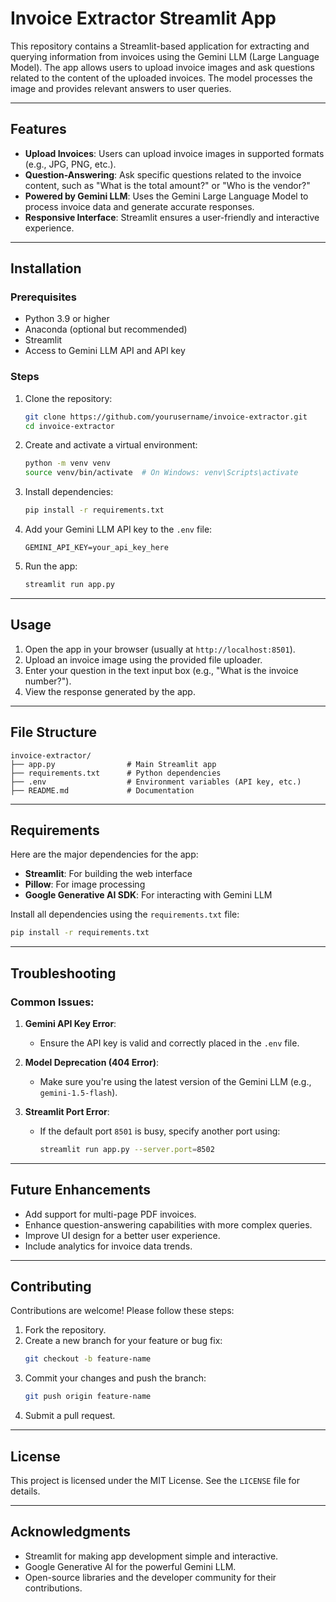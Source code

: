 # Invoice Extractor Streamlit App

This repository contains a Streamlit-based application for extracting and querying information from invoices using the Gemini LLM (Large Language Model). The app allows users to upload invoice images and ask questions related to the content of the uploaded invoices. The model processes the image and provides relevant answers to user queries.

---

## Features
- **Upload Invoices**: Users can upload invoice images in supported formats (e.g., JPG, PNG, etc.).
- **Question-Answering**: Ask specific questions related to the invoice content, such as "What is the total amount?" or "Who is the vendor?"
- **Powered by Gemini LLM**: Uses the Gemini Large Language Model to process invoice data and generate accurate responses.
- **Responsive Interface**: Streamlit ensures a user-friendly and interactive experience.

---

## Installation

### Prerequisites
- Python 3.9 or higher
- Anaconda (optional but recommended)
- Streamlit
- Access to Gemini LLM API and API key

### Steps
1. Clone the repository:
   ```bash
   git clone https://github.com/yourusername/invoice-extractor.git
   cd invoice-extractor
   ```
2. Create and activate a virtual environment:
   ```bash
   python -m venv venv
   source venv/bin/activate  # On Windows: venv\Scripts\activate
   ```
3. Install dependencies:
   ```bash
   pip install -r requirements.txt
   ```
4. Add your Gemini LLM API key to the `.env` file:
   ```
   GEMINI_API_KEY=your_api_key_here
   ```
5. Run the app:
   ```bash
   streamlit run app.py
   ```

---

## Usage
1. Open the app in your browser (usually at `http://localhost:8501`).
2. Upload an invoice image using the provided file uploader.
3. Enter your question in the text input box (e.g., "What is the invoice number?").
4. View the response generated by the app.

---

## File Structure
```
invoice-extractor/
├── app.py                # Main Streamlit app
├── requirements.txt      # Python dependencies
├── .env                  # Environment variables (API key, etc.)
├── README.md             # Documentation

```

---

## Requirements
Here are the major dependencies for the app:
- **Streamlit**: For building the web interface
- **Pillow**: For image processing
- **Google Generative AI SDK**: For interacting with Gemini LLM

Install all dependencies using the `requirements.txt` file:
```bash
pip install -r requirements.txt
```

---

## Troubleshooting
### Common Issues:
1. **Gemini API Key Error**:
   - Ensure the API key is valid and correctly placed in the `.env` file.

2. **Model Deprecation (404 Error)**:
   - Make sure you're using the latest version of the Gemini LLM (e.g., `gemini-1.5-flash`).

3. **Streamlit Port Error**:
   - If the default port `8501` is busy, specify another port using:
     ```bash
     streamlit run app.py --server.port=8502
     ```

---

## Future Enhancements
- Add support for multi-page PDF invoices.
- Enhance question-answering capabilities with more complex queries.
- Improve UI design for a better user experience.
- Include analytics for invoice data trends.

---

## Contributing
Contributions are welcome! Please follow these steps:
1. Fork the repository.
2. Create a new branch for your feature or bug fix:
   ```bash
   git checkout -b feature-name
   ```
3. Commit your changes and push the branch:
   ```bash
   git push origin feature-name
   ```
4. Submit a pull request.

---

## License
This project is licensed under the MIT License. See the `LICENSE` file for details.

---

## Acknowledgments
- Streamlit for making app development simple and interactive.
- Google Generative AI for the powerful Gemini LLM.
- Open-source libraries and the developer community for their contributions.

